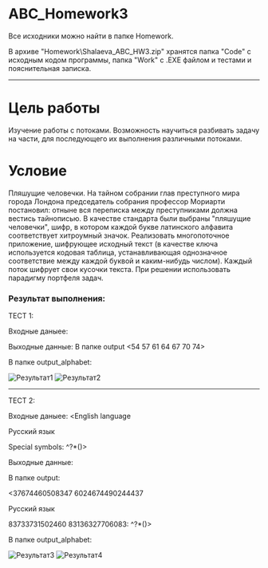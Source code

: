 # ABC_Homework3

Все исходники можно найти в папке Homework.

В архиве "Homework\Shalaeva_ABC_HW3.zip" хранятся папка "Code" с исходным кодом программы, папка "Work" с .EXE файлом и тестами и пояснительная записка.

****

Цель работы
=====================

Изучение работы с потоками. Возможность научиться разбивать задачу на части, для последующего их выполнения различными потоками.

Условие
=====================

Пляшущие человечки. На тайном собрании глав преступного мира города Лондона председатель собрания профессор Мориарти постановил: отныне вся переписка между преступниками должна вестись тайнописью. В качестве стандарта были выбраны "пляшущие человечки", шифр, в котором каждой букве латинского алфавита соответствует хитроумный значок. Реализовать многопоточное приложение, шифрующее исходный текст (в качестве ключа используется кодовая таблица, устанавливающая однозначное соответствие между каждой буквой и каким-нибудь числом). Каждый поток шифрует свои кусочки текста. При решении использовать парадигму портфеля задач.

### Результат выполнения:

ТЕСТ 1:

Входные даныее:
<a b c d e f g>
  
Выходные данные:
В папке output
<54 57 61 64 67 70 74>

В папке output_alphabet:


![Результат1](https://sun9-72.userapi.com/TlVYSRaA1G_kOX7XzBc7tEqHgl9h9wOcwc_2HA/zEGo-y8hy3A.jpg)
![Результат2](https://sun9-4.userapi.com/MmF2oyq_YqL-MAISxZE9USjbAV9CHwYAC7LcqQ/0oFD7IXt6-o.jpg)

****

ТЕСТ 2:

Входные даныее:
<English language

Русский язык

Special symbols: ^?*()>
  
Выходные данные:

В папке output:

<37674460508347 6024674490244437

Русский язык

83733731502460 83136327706083: ^?*()> 


В папке output_alphabet:


![Результат3](https://sun9-37.userapi.com/zZQA3uBDC_s6qA83IGnOjUomSHw44CXMqZRJnA/VzbBklWCHv8.jpg)
![Результат4](https://sun9-29.userapi.com/JKps_l8SMG6qaoODJTouwUebV3Xb29TAS4aXIQ/7NRREX4LGwY.jpg)
